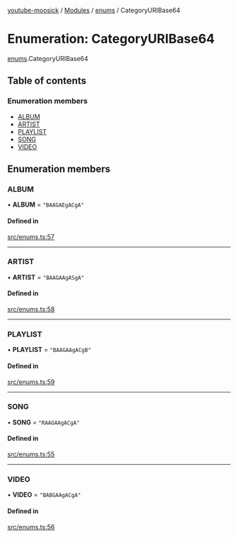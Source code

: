 [youtube-moosick](../README.md) / [Modules](../modules.md) / [enums](../modules/enums.md) / CategoryURIBase64

# Enumeration: CategoryURIBase64

[enums](../modules/enums.md).CategoryURIBase64

## Table of contents

### Enumeration members

- [ALBUM](enums.CategoryURIBase64.md#album)
- [ARTIST](enums.CategoryURIBase64.md#artist)
- [PLAYLIST](enums.CategoryURIBase64.md#playlist)
- [SONG](enums.CategoryURIBase64.md#song)
- [VIDEO](enums.CategoryURIBase64.md#video)

## Enumeration members

### ALBUM

• **ALBUM** = `"BAAGAEgACgA"`

#### Defined in

[src/enums.ts:57](https://github.com/EvasiveXkiller/youtube-moosick/blob/bebd417/src/enums.ts#L57)

___

### ARTIST

• **ARTIST** = `"BAAGAAgASgA"`

#### Defined in

[src/enums.ts:58](https://github.com/EvasiveXkiller/youtube-moosick/blob/bebd417/src/enums.ts#L58)

___

### PLAYLIST

• **PLAYLIST** = `"BAAGAAgACgB"`

#### Defined in

[src/enums.ts:59](https://github.com/EvasiveXkiller/youtube-moosick/blob/bebd417/src/enums.ts#L59)

___

### SONG

• **SONG** = `"RAAGAAgACgA"`

#### Defined in

[src/enums.ts:55](https://github.com/EvasiveXkiller/youtube-moosick/blob/bebd417/src/enums.ts#L55)

___

### VIDEO

• **VIDEO** = `"BABGAAgACgA"`

#### Defined in

[src/enums.ts:56](https://github.com/EvasiveXkiller/youtube-moosick/blob/bebd417/src/enums.ts#L56)

